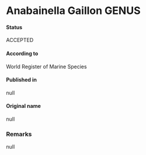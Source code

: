 # Anabainella Gaillon GENUS

#### Status
ACCEPTED

#### According to
World Register of Marine Species

#### Published in
null

#### Original name
null

### Remarks
null